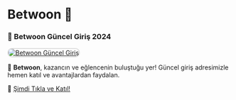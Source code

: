 # Betwoon 🎯

### 🌟 Betwoon Güncel Giriş 2024  

<a href="https://cutt.ly/BetwoonBonus" title="Betwoon Güncel Giriş" rel="nofollow">  
<img src="https://i.hizliresim.com/1d7hvuc.png" alt="Betwoon Güncel Giriş" style="max-width: 100%; border: 2px solid #ddd; border-radius: 10px;">  
</a>  

💎 **Betwoon**, kazancın ve eğlencenin buluştuğu yer! Güncel giriş adresimizle hemen katıl ve avantajlardan faydalan.  

🔗 [Şimdi Tıkla ve Katıl!](https://cutt.ly/BetwoonBonus)  
